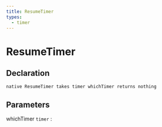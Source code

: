 ```yaml
---
title: ResumeTimer
types:
  - timer
---
```


# ResumeTimer

## Declaration

```jass
native ResumeTimer takes timer whichTimer returns nothing
```

## Parameters
whichTimer `timer`
: 
